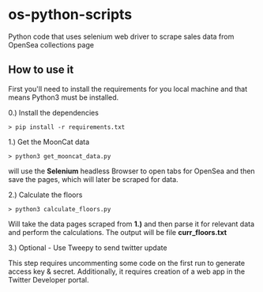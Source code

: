# os-python-scripts
Python code that uses selenium web driver to scrape sales data from OpenSea collections page


## How to use it 

First you'll need to install the requirements for you local machine and that means Python3 must be installed.

0.) Install the dependencies

```
> pip install -r requirements.txt 
```

1.) Get the MoonCat data

`> python3 get_mooncat_data.py`

will use the **Selenium** headless Browser to open tabs for OpenSea and then save the pages, which will later be scraped for data.

2.) Calculate the floors 

`> python3 calculate_floors.py`

Will take the data pages scraped from **1.)** and then parse it for relevant data and perform the calculations. The output will be file **curr_floors.txt**

3.) Optional - Use Tweepy to send twitter update

This step requires uncommenting some code on the first run to generate access key & secret. Additionally, it requires creation of a web app in the Twitter Developer portal. 